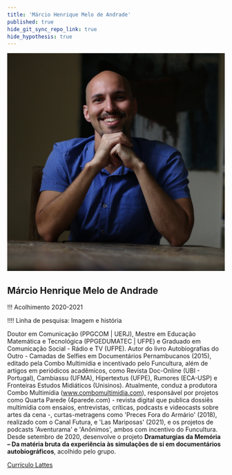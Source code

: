 ```yaml
---
title: 'Márcio Henrique Melo de Andrade'
published: true
hide_git_sync_repo_link: true
hide_hypothesis: true
---
```


![Fotografia de Márcio Henrique](../../imgs/MarcioHenrique.jpg?resize=400)

## Márcio Henrique Melo de Andrade

!!! Acolhimento 2020-2021

!!!! Linha de pesquisa: Imagem e história

Doutor em Comunicação (PPGCOM | UERJ), Mestre em Educação Matemática e Tecnológica (PPGEDUMATEC | UFPE) e Graduado em Comunicação Social - Rádio e TV (UFPE). Autor do livro Autobiografias do Outro - Camadas de Selfies em Documentários Pernambucanos (2015), editado pela Combo Multimídia e incentivado pelo Funcultura, além de artigos em periódicos acadêmicos, como Revista Doc-Online (UBI - Portugal), Cambiassu (UFMA), Hipertextus (UFPE), Rumores (ECA-USP) e Fronteiras Estudos Midiáticos (Unisinos). Atualmente, conduz a produtora Combo Multimídia (www.combomultimidia.com), responsável por projetos como Quarta Parede (4parede.com) - revista digital que publica dossiês multimídia com ensaios, entrevistas, críticas, podcasts e videocasts sobre artes da cena -, curtas-metragens como 'Preces Fora do Armário' (2018), realizado com o Canal Futura, e 'Las Mariposas' (2021), e os projetos de podcasts 'Aventurama' e 'Anônimos', ambos com incentivo do Funcultura. Desde setembro de 2020, desenvolve o projeto **Dramaturgias da Memória – Da matéria bruta da experiência às simulações de si em documentários autobiográficos**, acolhido pelo grupo.

[Currículo Lattes](http://lattes.cnpq.br/4052805539378511?classes=btn,btn-primary,btn-lg&target=_blank)